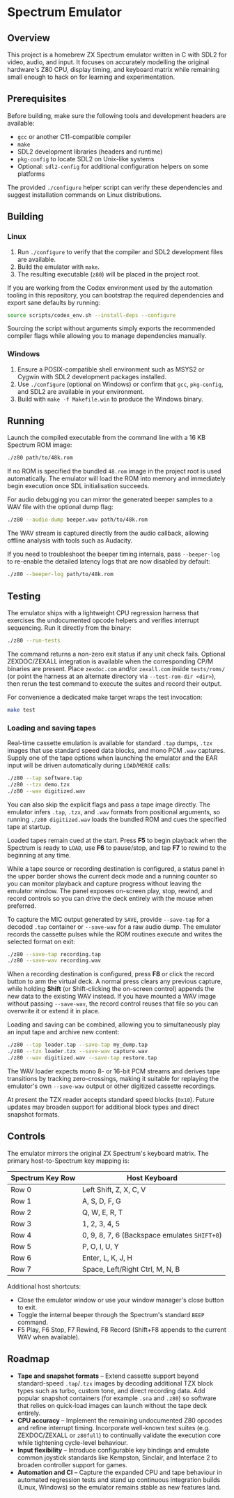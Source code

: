 # Spectrum Emulator

## Overview
This project is a homebrew ZX Spectrum emulator written in C with SDL2 for video, audio, and input. It focuses on accurately modelling the original hardware's Z80 CPU, display timing, and keyboard matrix while remaining small enough to hack on for learning and experimentation.

## Prerequisites
Before building, make sure the following tools and development headers are available:

- `gcc` or another C11-compatible compiler
- `make`
- SDL2 development libraries (headers and runtime)
- `pkg-config` to locate SDL2 on Unix-like systems
- Optional: `sdl2-config` for additional configuration helpers on some platforms

The provided `./configure` helper script can verify these dependencies and suggest installation commands on Linux distributions.

## Building

### Linux
1. Run `./configure` to verify that the compiler and SDL2 development files are available.
2. Build the emulator with `make`.
3. The resulting executable (`z80`) will be placed in the project root.

If you are working from the Codex environment used by the automation tooling in
this repository, you can bootstrap the required dependencies and export sane
defaults by running:

```bash
source scripts/codex_env.sh --install-deps --configure
```

Sourcing the script without arguments simply exports the recommended compiler
flags while allowing you to manage dependencies manually.

### Windows
1. Ensure a POSIX-compatible shell environment such as MSYS2 or Cygwin with SDL2 development packages installed.
2. Use `./configure` (optional on Windows) or confirm that `gcc`, `pkg-config`, and SDL2 are available in your environment.
3. Build with `make -f Makefile.win` to produce the Windows binary.

## Running
Launch the compiled executable from the command line with a 16 KB Spectrum ROM image:

```bash
./z80 path/to/48k.rom
```

If no ROM is specified the bundled `48.rom` image in the project root is used automatically. The emulator will load the ROM into memory and immediately begin execution once SDL initialisation succeeds.

For audio debugging you can mirror the generated beeper samples to a WAV file with the optional dump flag:

```bash
./z80 --audio-dump beeper.wav path/to/48k.rom
```

The WAV stream is captured directly from the audio callback, allowing offline analysis with tools such as Audacity.

If you need to troubleshoot the beeper timing internals, pass `--beeper-log` to re-enable the detailed latency logs that are now
disabled by default:

```bash
./z80 --beeper-log path/to/48k.rom
```

## Testing

The emulator ships with a lightweight CPU regression harness that exercises the undocumented opcode helpers and verifies
interrupt sequencing. Run it directly from the binary:

```bash
./z80 --run-tests
```

The command returns a non-zero exit status if any unit check fails. Optional ZEXDOC/ZEXALL integration is available when the
corresponding CP/M binaries are present. Place `zexdoc.com` and/or `zexall.com` inside `tests/roms/` (or point the harness at an
alternate directory via `--test-rom-dir <dir>`), then rerun the test command to execute the suites and record their output.

For convenience a dedicated make target wraps the test invocation:

```bash
make test
```

### Loading and saving tapes

Real-time cassette emulation is available for standard `.tap` dumps, `.tzx` images that use standard speed data blocks, and mono PCM `.wav` captures. Supply
one of the tape options when launching the emulator and the EAR input will be driven automatically during `LOAD`/`MERGE` calls:

```bash
./z80 --tap software.tap
./z80 --tzx demo.tzx
./z80 --wav digitized.wav
```

You can also skip the explicit flags and pass a tape image directly. The emulator
infers `.tap`, `.tzx`, and `.wav` formats from positional arguments, so running
`./z80 digitized.wav` loads the bundled ROM and cues the specified tape at
startup.

Loaded tapes remain cued at the start. Press **F5** to begin playback when the Spectrum is ready to `LOAD`, use **F6** to pause/stop, and tap **F7** to rewind to the beginning at any time.

While a tape source or recording destination is configured, a status panel in the upper border shows the current deck mode and a running counter so you can monitor playback and capture progress without leaving the emulator window. The panel exposes on-screen play, stop, rewind, and record controls so you can drive the deck entirely with the mouse when preferred.

To capture the MIC output generated by `SAVE`, provide `--save-tap` for a decoded `.tap` container or `--save-wav` for a raw audio
dump. The emulator records the cassette pulses while the ROM routines execute and writes the selected format on exit:

```bash
./z80 --save-tap recording.tap
./z80 --save-wav recording.wav
```

When a recording destination is configured, press **F8** or click the record button to arm the virtual deck. A normal press clears any previous capture, while holding **Shift** (or Shift-clicking the on-screen control) appends the new data to the existing WAV instead. If you have mounted a WAV image without passing `--save-wav`, the record control reuses that file so you can overwrite it or extend it in place.

Loading and saving can be combined, allowing you to simultaneously play an input tape and archive new content:

```bash
./z80 --tap loader.tap --save-tap my_dump.tap
./z80 --tzx loader.tzx --save-wav capture.wav
./z80 --wav digitized.wav --save-tap restore.tap
```

The WAV loader expects mono 8- or 16-bit PCM streams and derives tape transitions by tracking zero-crossings, making it suitable for replaying the emulator's own `--save-wav` output or other digitized cassette recordings.

At present the TZX reader accepts standard speed blocks (`0x10`). Future updates may broaden support for additional block types
and direct snapshot formats.

## Controls
The emulator mirrors the original ZX Spectrum's keyboard matrix. The primary host-to-Spectrum key mapping is:

| Spectrum Key Row | Host Keyboard |
| ---------------- | -------------- |
| Row 0            | Left Shift, Z, X, C, V |
| Row 1            | A, S, D, F, G |
| Row 2            | Q, W, E, R, T |
| Row 3            | 1, 2, 3, 4, 5 |
| Row 4            | 0, 9, 8, 7, 6 (Backspace emulates `SHIFT+0`) |
| Row 5            | P, O, I, U, Y |
| Row 6            | Enter, L, K, J, H |
| Row 7            | Space, Left/Right Ctrl, M, N, B |

Additional host shortcuts:

- Close the emulator window or use your window manager's close button to exit.
- Toggle the internal beeper through the Spectrum's standard `BEEP` command.
- F5 Play, F6 Stop, F7 Rewind, F8 Record (Shift+F8 appends to the current WAV when available).

## Roadmap
- **Tape and snapshot formats** – Extend cassette support beyond standard-speed `.tap`/`.tzx` images by decoding additional TZX
  block types such as turbo, custom tone, and direct recording data. Add popular snapshot containers (for example `.sna` and
  `.z80`) so software that relies on quick-load images can launch without the tape deck entirely.
- **CPU accuracy** – Implement the remaining undocumented Z80 opcodes and refine interrupt timing. Incorporate well-known test
  suites (e.g. ZEXDOC/ZEXALL or `z80full`) to continually validate the execution core while tightening cycle-level behaviour.
- **Input flexibility** – Introduce configurable key bindings and emulate common joystick standards like Kempston, Sinclair, and
  Interface 2 to broaden controller support for games.
- **Automation and CI** – Capture the expanded CPU and tape behaviour in automated regression tests and stand up continuous
  integration builds (Linux, Windows) so the emulator remains stable as new features land.
